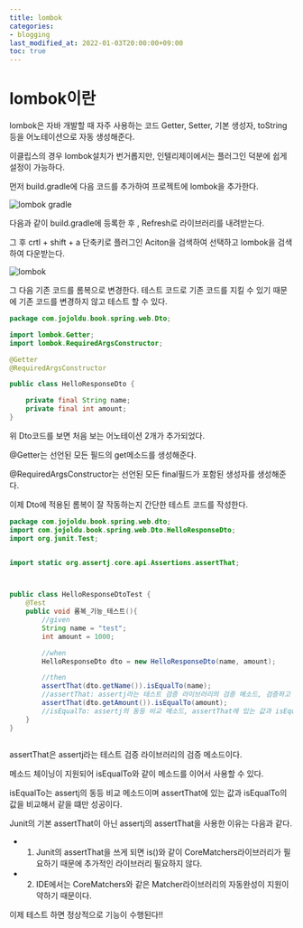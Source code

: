 ```yaml
---
title: lombok
categories:
- blogging
last_modified_at: 2022-01-03T20:00:00+09:00
toc: true
---
```


# lombok이란
lombok은 자바 개발할 때 자주 사용하는 코드 Getter, Setter, 기본 생성자, toString등을 어노테이션으로 자동 생성해준다.

이클립스의 경우 lombok설치가 번거롭지만, 인텔리제이에서는 플러그인 덕분에 쉽게 설정이 가능하다.


먼저 build.gradle에 다음 코드를 추가하여 프로젝트에 lombok을 추가한다.

![lombok gradle](https://user-images.githubusercontent.com/58400107/147916795-26c37614-c4f0-4c52-ae03-98596775e94f.PNG)


다음과 같이 build.gradle에 등록한 후 , Refresh로 라이브러리를 내려받는다.



그 후 crtl + shift + a 단축키로 플러그인 Aciton을 검색하여 선택하고 lombok을 검색하여 다운받는다.

![lombok](https://user-images.githubusercontent.com/58400107/147916878-f8db7d93-9683-4e24-bac6-7ff71ac0b6db.PNG)


그 다음 기존 코드를 롬복으로 변경한다.
테스트 코드로 기존 코드를 지킬 수 있기 때문에 기존 코드를 변경하지 않고 테스트 할 수 있다.

```java
package com.jojoldu.book.spring.web.Dto;

import lombok.Getter;
import lombok.RequiredArgsConstructor;

@Getter 
@RequiredArgsConstructor 

public class HelloResponseDto {

    private final String name;
    private final int amount;
}
```



위 Dto코드를 보면 처음 보는 어노테이션 2개가 추가되었다.

@Getter는 선언된 모든 필드의 get메소드를 생성해준다.


@RequiredArgsConstructor는 선언된 모든 final필드가 포함된 생성자를 생성해준다.


이제 Dto에 적용된 롬복이 잘 작동하는지 간단한 테스트 코드를 작성한다.


```java
package com.jojoldu.book.spring.web.dto;
import com.jojoldu.book.spring.web.Dto.HelloResponseDto;
import org.junit.Test;


import static org.assertj.core.api.Assertions.assertThat;



public class HelloResponseDtoTest {
    @Test
    public void 롬복_기능_테스트(){
        //given
        String name = "test";
        int amount = 1000;

        //when
        HelloResponseDto dto = new HelloResponseDto(name, amount);

        //then
        assertThat(dto.getName()).isEqualTo(name);
        //assertThat: assertj라는 테스트 검증 라이브러리의 검증 메소드, 검증하고 싶은 대상을 메소드 인자로 받음
        assertThat(dto.getAmount()).isEqualTo(amount);
        //isEqualTo: assertj의 동등 비교 메소드, assertThat에 있는 값과 isEqualTo의 값을 비교해서 같을때만 성공
    }
}



```

assertThat은 assertj라는 테스트 검증 라이브러리의 검증 메소드이다.


메소드 체이닝이 지원되어 isEqualTo와 같이 메소드를 이어서 사용할 수 있다.


isEqualTo는 assertj의 동등 비교 메소드이며 assertThat에 있는 값과 isEqualTo의 값을 비교해서 같을 떄만 성공이다.



Junit의 기본 assertThat이 아닌 assertj의 assertThat을 사용한 이유는 다음과 같다.

- 1. Junit의 assertThat을 쓰게 되면 is()와 같이 CoreMatchers라이브러리가 필요하기 때문에 추가적인 라이브러리 필요하지 않다.


- 2. IDE에서는 CoreMatchers와 같은 Matcher라이브러리의 자동완성이 지원이 약하기 때문이다.


이제 테스트 하면 정상적으로 기능이 수행된다!!

